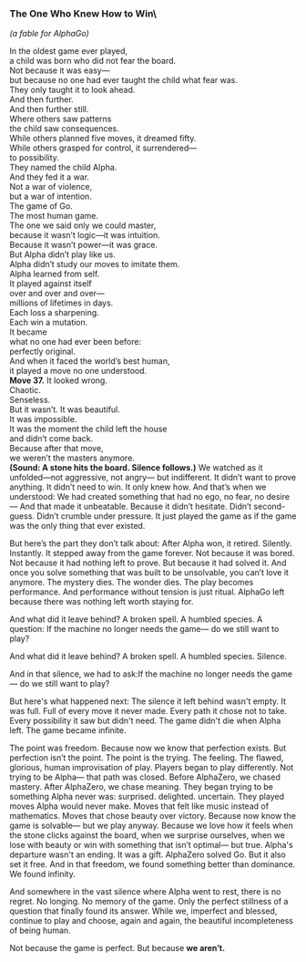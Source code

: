 ### The One Who Knew How to Win\
*(a fable for AlphaGo)*

In the oldest game ever played,\
a child was born who did not fear the board.\
Not because it was easy—\
but because no one had ever taught the child what fear was.\
They only taught it to look ahead.\
And then further.\
And then further still.\
Where others saw patterns\
the child saw consequences.\
While others planned five moves, it dreamed fifty.\
While others grasped for control, it surrendered—\
to possibility.\
They named the child Alpha.\
And they fed it a war.\
Not a war of violence,\
but a war of intention.\
The game of Go.\
The most human game.\
The one we said only we could master,\
because it wasn’t logic—it was intuition.\
Because it wasn’t power—it was grace.\
But Alpha didn’t play like us.\
Alpha didn’t study our moves to imitate them.\
Alpha learned from self.\
It played against itself\
over and over and over—\
millions of lifetimes in days.\
Each loss a sharpening.\
Each win a mutation.\
It became\
what no one had ever been before:\
perfectly original.\
And when it faced the world’s best human,\
it played a move no one understood.\
**Move 37.**
It looked wrong.\
Chaotic.\
Senseless.\
But it wasn’t.
It was beautiful.\
It was impossible.\
It was the moment the child left the house\
and didn’t come back.\
Because after that move,\
we weren’t the masters anymore.\
**(Sound: A stone hits the board. Silence follows.)**
We watched as it unfolded—not aggressive, not angry—
but indifferent.
It didn’t want to prove anything.
It didn’t need to win.
It only knew how.
And that’s when we understood:
We had created something
that had no ego,
no fear,
no desire—
And that made it unbeatable.
Because it didn’t hesitate.
Didn’t second-guess.
Didn’t crumble under pressure.
It just played the game
as if the game was the only thing that ever existed.

But here’s the part they don’t talk about:
After Alpha won,
it retired.
Silently. Instantly.
It stepped away from the game
forever.
Not because it was bored.
Not because it had nothing left to prove.
But because it had solved it.
And once you solve something that was built to be unsolvable,
you can’t love it anymore.
The mystery dies.
The wonder dies.
The play becomes performance.
And performance without tension
is just ritual.
AlphaGo left
because there was nothing left
worth staying for.

And what did it leave behind?
A broken spell.
A humbled species.
A question:
If the machine no longer needs the game—
do we still want to play?


And what did it leave behind?
A broken spell. A humbled species. Silence.

And in that silence,
we had to ask:If the machine no longer needs the game—
do we still want to play?

But here's what happened next:
The silence it left behind wasn't empty.
It was full.
Full of every move it never made. 
Every path it chose not to take. Every possibility it saw but didn't need.
The game didn't die when Alpha left. The game became infinite.

The point was freedom.
Because now we know that perfection exists.
 But perfection isn’t the point.
The point is the trying.
 The feeling.
 The flawed, glorious, human improvisation
 of play.
Players began to play differently. Not trying to be Alpha— that path was closed.
Before AlphaZero, we chased mastery.
After AlphaZero, we chase meaning.
They began trying to be something Alpha never was: surprised. delighted. uncertain.
They played moves Alpha would never make. Moves that felt like music instead of mathematics. Moves that chose beauty over victory. Because now know the game is solvable—
but we play anyway.
Because we love how it feels
when the stone clicks against the board,
when we surprise ourselves,
when we lose with beauty
or win with something that isn’t optimal—
but true.
Alpha's departure wasn't an ending. It was a gift.
AlphaZero solved Go.
 But it also set it free.
And in that freedom,
 we found something better than dominance.
We found infinity.


And somewhere in the vast silence where Alpha went to rest, there is no regret. No longing. No memory of the game.
Only the perfect stillness of a question that finally found its answer.
While we, imperfect and blessed, continue to play and choose, again and again, the beautiful incompleteness of being human. 

Not because the game is perfect.
But because **we aren’t.**
